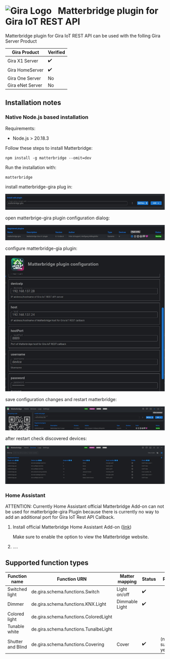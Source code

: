 # <img src="https://upload.wikimedia.org/wikipedia/commons/2/20/Logo_Gira_Giersiepen.svg" alt="Gira Logo" width="64px" height="64px">&nbsp;&nbsp;&nbsp;Matterbridge plugin for Gira IoT REST API

Matterbridge plugin for Gira IoT REST API can be used with the folling Gira Server Product

| Gira Product     | Verified |
| ------------------ | ------------- |
| Gira X1 Server   | ✔️          |
| Gira HomeServer  | ✔️          |
| Gira One Server  | No        |
| Gira eNet Server | No        |

## Installation notes

### Native Node.js based installation

Requirements:

* Node.js > 20.18.3

Follow these steps to install Matterbridge:

```
npm install -g matterbridge --omit=dev
```

Run the installation with:

```
matterbridge
```

install matterbridge-gira plug in:

![](assets/20250223_121005_install_add_gira_plugin.jpg)

open matterbrige-gira plugin configuration dialog:

![](assets/20250223_121551_configure_plugin.jpg)

configure matterbridge-gia plugin:

![](assets/20250223_121837_configure_dialog_plugin.jpg)

save configuration changes and restart matterbridge:

![](assets/20250223_122059_restart_matterbridge.jpg)

after restart check discovered devices:

![](assets/20250223_122234_matterbridge_devices.jpg)

### Home Assistant

ATTENTION: Currently Home Assistant official Matterbridge Add-on can not be used for matterbrigde-gira Plugin because there is currently no way to add an additional port for Gira IoT Rest API Callback.

1. Install official Matterbridge Home Assistant Add-on ([link](https://github.com/Luligu/matterbridge-home-assistant-addon))
   
   Make sure to enable the option to view the Matterbridge website.
2. ....

## Supported function types

| Function name     | Function URN                          | Matter mapping | Status | Remark |
| ------------------- | --------------------------------------- | ---------------- | :------------------------------ |  -------------- |
| Switched light    | de.gira.schema.functions.Switch       | Light on/off   | ✔️                          |
| Dimmer            | de.gira.schema.functions.KNX.Light    | Dimmable Light | ✔️                          |
| Colored light     | de.gira.schema.functions.ColoredLight |                |                               |
| Tunable white     | de.gira.schema.functions.TunalbeLight |                |                               |
| Shutter and Blind | de.gira.schema.functions.Covering     | Cover          | ✔️  | (no slats supported yet) |

